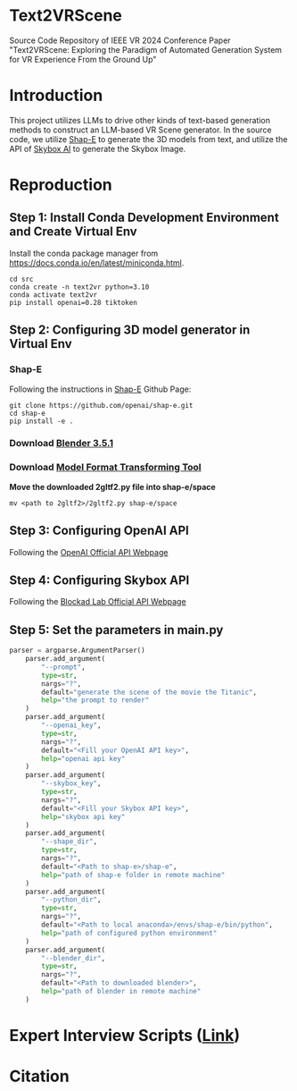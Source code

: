 # Text2VRScene
Source Code Repository of IEEE VR 2024 Conference Paper "Text2VRScene: Exploring the Paradigm of Automated Generation System for VR Experience From the Ground Up"

# Introduction

This project utilizes LLMs to drive other kinds of text-based generation methods to construct an LLM-based VR Scene generator. In the source code, we utilize [Shap-E](https://github.com/openai/shap-e) to generate the 3D models from text, and utilize the API of [Skybox AI](https://skybox.blockadelabs.com/) to generate the Skybox Image. 

# Reproduction

## Step 1: Install Conda Development Environment and Create Virtual Env
Install the conda package manager from https://docs.conda.io/en/latest/miniconda.html.

```shell
cd src
conda create -n text2vr python=3.10
conda activate text2vr
pip install openai=0.28 tiktoken
```

## Step 2: Configuring 3D model generator in Virtual Env

### Shap-E
Following the instructions in [Shap-E](https://github.com/openai/shap-e) Github Page:

```shell
git clone https://github.com/openai/shap-e.git
cd shap-e
pip install -e .
```
### Download [Blender 3.5.1](https://drive.google.com/file/d/12q9-YoE9-ZcKWDLAP3UxsDrLt-rnA8Yl/view?usp=sharing)
### Download [Model Format Transforming Tool](https://drive.google.com/file/d/1PqHrqVOfdgkJhnBaTkDGN-9xlzGgPYYL/view?usp=sharing)

**Move the downloaded 2gltf2.py file into shap-e/space**

```shell
mv <path to 2gltf2>/2gltf2.py shap-e/space
```

## Step 3: Configuring OpenAI API

Following the [OpenAI Official API Webpage](https://platform.openai.com/api-keys)

## Step 4: Configuring Skybox API 

Following the [Blockad Lab Official API Webpage](https://skybox.blockadelabs.com/api-membership)

## Step 5: Set the parameters in main.py

```python
parser = argparse.ArgumentParser()
    parser.add_argument(
        "--prompt",
        type=str,
        nargs="?",
        default="generate the scene of the movie the Titanic",
        help="the prompt to render"
    )
    parser.add_argument(
        "--openai_key",
        type=str,
        nargs="?",
        default="<Fill your OpenAI API key>",
        help="openai api key"
    )
    parser.add_argument(
        "--skybox_key",
        type=str,
        nargs="?",
        default="<Fill your Skybox API key>",
        help="skybox api key"
    )
    parser.add_argument(
        "--shape_dir",
        type=str,
        nargs="?",
        default="<Path to shap-e>/shap-e",
        help="path of shap-e folder in remote machine"
    )
    parser.add_argument(
        "--python_dir",
        type=str,
        nargs="?",
        default="<Path to local anaconda>/envs/shap-e/bin/python",
        help="path of configured python environment"
    )
    parser.add_argument(
        "--blender_dir",
        type=str,
        nargs="?",
        default="<Path to downloaded blender>",
        help="path of blender in remote machine"
    )
```

# Expert Interview Scripts ([Link](https://drive.google.com/file/d/1bTMqTd4cUCoBRJpqxjV4Ha8Hx5Iw_o1C/view?usp=sharing))

# Citation


